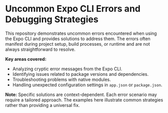 # Uncommon Expo CLI Errors and Debugging Strategies

This repository demonstrates uncommon errors encountered when using the Expo CLI and provides solutions to address them. The errors often manifest during project setup, build processes, or runtime and are not always straightforward to resolve.

**Key areas covered:**

*   Analyzing cryptic error messages from the Expo CLI.
*   Identifying issues related to package versions and dependencies.
*   Troubleshooting problems with native modules.
*   Handling unexpected configuration settings in `app.json` or `package.json`.

**Note:**  Specific solutions are context-dependent.  Each error scenario may require a tailored approach. The examples here illustrate common strategies rather than providing a universal fix.